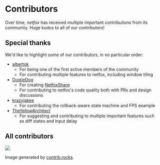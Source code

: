 # Contributors

Over time, *netfox* has received multiple important contributions from its
community. Huge kudos to all of our contributors!

## Special thanks

We'd like to highlight some of our contributors, in no particular order:

* [albertok](https://github.com/albertok)
    * For being one of the first active members of the community
    * For contributing multiple features to netfox, including window tiling
* [DustieDog](https://github.com/DustieDog)
    * For creating [NetfoxSharp](https://github.com/CyFurStudios/NetfoxSharp)
    * For contributing to netfox's code quality both with PRs and design
      discussions
* [krazyjakee](https://github.com/krazyjakee)
    * For contributing the rollback-aware state machine and FPS example
* [TheYellowArchitect](https://github.com/TheYellowArchitect)
    * For suggesting and contributing to multiple important features such as
      diff states and input delay

## All contributors

<a href="https://github.com/foxssake/netfox/graphs/contributors">
  <img src="https://contrib.rocks/image?repo=foxssake/netfox" />
</a>

Image generated by [contrib.rocks](https://contrib.rocks).
